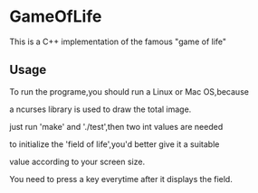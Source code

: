 # GameOfLife
This is a C++ implementation of the famous "game of life"

## Usage
To run the programe,you should run a Linux or Mac OS,because 

a ncurses library is used to draw the total image.


just run 'make' and './test',then two int values are needed

to initialize the 'field of life',you'd better give it a suitable

value according to your screen size.


You need to press a key everytime after it displays the field.

